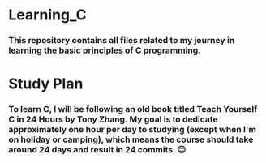 # Learning_C

### This repository contains all files related to my journey in learning the basic principles of C programming.

# Study Plan
### To learn C, I will be following an old book titled Teach Yourself C in 24 Hours by Tony Zhang. My goal is to dedicate approximately one hour per day to studying (except when I'm on holiday or camping), which means the course should take around 24 days and result in 24 commits. 😊
